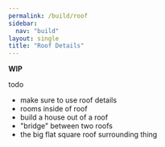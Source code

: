 ```yaml
---
permalink: /build/roof
sidebar:
  nav: "build"
layout: single
title: "Roof Details"
---
```


**WIP**

todo
* make sure to use roof details
* rooms inside of roof
* build a house out of a roof
* "bridge" between two roofs
* the big flat square roof surrounding thing
